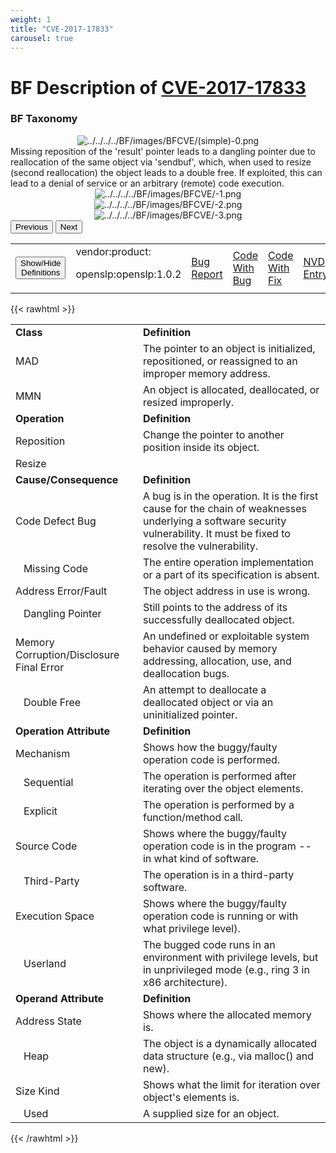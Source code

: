 ```yaml
---
weight: 1
title: "CVE-2017-17833"
carousel: true
---
```

# BF Description of [CVE-2017-17833](https://cve.mitre.org/cgi-bin/cvename.cgi?name=CVE-2017-17833) 

### BF Taxonomy

<map name="image-map">
<area target="" alt="Example tooltip1" title="Example tooltip1" href="" coords="315,170,44,106" shape="rect">
<area target="" alt="Example tooltip2" title="Example tooltip2" href="" coords="388,108,661,170" shape="rect">
<area target="" alt="Example tooltip3" title="Example tooltip3" href="" coords="736,107,1007,170" shape="rect">
</map>

<div>
<div class="row">
<div class="col-5">
<div>
<div style="text-align:center">
<img src="../../../../BF/images/BFCVE/CVE-2017-17833(simple)-0.png" alt="../../../../BF/images/BFCVE/(simple)-0.png" usemap="#image-map"/>
</div>
</div>

</div>
<div class="col">
<div class="row">
<div >
Missing reposition of the 'result' pointer leads to a dangling pointer due to reallocation of the same object via 'sendbuf', which, when used to resize (second reallocation) the object leads to a double free. If exploited, this can lead to a denial of service or an arbitrary (remote) code execution.
</div>
</div>

<div class ="row">
<div>
<div id="carouselControls" class="carousel slide" data-interval="false" data-wrap="false">
<div class="carousel-inner">

<div class="carousel-item active" style="text-align:center">
				
<img src="../../../../BF/images/BFCVE/CVE-2017-17833-1.png" alt="../../../../BF/images/BFCVE/-1.png" usemap="#image-map="/>
			</div>
		
<div class="carousel-item" style="text-align:center">
				
<img src="../../../../BF/images/BFCVE/CVE-2017-17833-2.png" alt="../../../../BF/images/BFCVE/-2.png" usemap="#image-map="/>
			</div>
		
<div class="carousel-item" style="text-align:center">
				
<img src="../../../../BF/images/BFCVE/CVE-2017-17833-3.png" alt="../../../../BF/images/BFCVE/-3.png" usemap="#image-map="/>
			</div>
		
</div>
<button class="carousel-control-prev" type="button" data-bs-target="#carouselControls" data-bs-slide="prev">
<span class="carousel-control-prev-icon" aria-hidden="true"></span>
<span class="visually-hidden">Previous</span>
</button>
<button class="carousel-control-next" type="button" data-bs-target="#carouselControls" data-bs-slide="next">
<span class="carousel-control-next-icon" aria-hidden="true"></span>
<span class="visually-hidden">Next</span>
</button>
</div>
</div>
</div>
</div>
</div>
</div>

<table>
<tr>
<td>
<button class="btn btn-secondary" type="button" data-bs-toggle="collapse" data-bs-target="#collapseTable" aria-expanded="false" aria-controls="collapseTable">Show/Hide Definitions</button>
</td>
<td class="text-center">vendor:product: 

openslp:openslp:1.0.2</td><td>
[Bug Report](https://dumpco.re/blog/openslp-2.0.0-double-free)</td><td>
[Code With Bug]()</td><td>
[Code With Fix](https://sourceforge.net/p/openslp/mercurial/ci/151f07745901cbdba6e00e4889561b4083250da1/)</td><td>
[NVD Entry](https://nvd.nist.gov/vuln/detail/CVE-2017-17833)</td>
</tr>
</table>

{{< rawhtml >}}
<div class="collapse" id="collapseTable">
<div class="card card-body">
<table>
<tr>
			<td><strong>Class</strong></td>
	<td><strong>Definition</strong></td>
	</tr>
	<tr>
			<td>MAD</td>
	<td>The pointer to an object is initialized, repositioned, or reassigned to an improper memory address.</td>
	</tr>
	<tr>
			<td>MMN</td>
	<td>An object is allocated, deallocated, or resized improperly.</td>
	</tr>
	<tr>
			<td><strong>Operation</strong></td>
	<td><strong>Definition</strong></td>
	</tr>
	<tr>
			<td>Reposition</td>
	<td>Change the pointer to another position inside its object.</td>
	</tr>
	<tr>
			<td>Resize</td>
	<td></td>
	</tr>
	<tr>
			<td><strong>Cause/Consequence</strong></td>
	<td><strong>Definition</strong></td>
	</tr>
	<tr>
			<td>Code Defect Bug</td>
	<td>A bug is in the operation. It is the first cause for the chain of weaknesses underlying a software security vulnerability. It must be fixed to resolve the vulnerability.</td>
	</tr>
	<tr>
			<td>   Missing Code</td>
	<td>The entire operation implementation or a part of its specification is absent.</td>
	</tr>
	<tr>
			<td>Address Error/Fault</td>
	<td>The object address in use is wrong.</td>
	</tr>
	<tr>
			<td>   Dangling Pointer</td>
	<td>Still points to the address of its successfully deallocated object.</td>
	</tr>
	<tr>
			<td>Memory Corruption/Disclosure Final Error</td>
	<td>An undefined or exploitable system behavior caused by memory addressing, allocation, use, and deallocation bugs.</td>
	</tr>
	<tr>
			<td>   Double Free</td>
	<td>An attempt to deallocate a deallocated object or via an uninitialized pointer.</td>
	</tr>
	<tr>
			<td><strong>Operation Attribute</strong></td>
	<td><strong>Definition</strong></td>
	</tr>
	<tr>
			<td>Mechanism</td>
	<td>Shows how the buggy/faulty operation code is performed.</td>
	</tr>
	<tr>
			<td>   Sequential</td>
	<td>The operation is performed after iterating over the object elements.</td>
	</tr>
	<tr>
			<td>   Explicit</td>
	<td>The operation is performed by a function/method call.</td>
	</tr>
	<tr>
			<td>Source Code</td>
	<td>Shows where the buggy/faulty operation code is in the program -- in what kind of software.</td>
	</tr>
	<tr>
			<td>   Third-Party</td>
	<td>The operation is in a third-party software.</td>
	</tr>
	<tr>
			<td>Execution Space</td>
	<td>Shows where the buggy/faulty operation code is running or with what privilege level).</td>
	</tr>
	<tr>
			<td>   Userland</td>
	<td>The bugged code runs in an environment with privilege levels, but in unprivileged mode (e.g., ring 3 in x86 architecture).</td>
	</tr>
	<tr>
			<td><strong>Operand Attribute</strong></td>
	<td><strong>Definition</strong></td>
	</tr>
	<tr>
			<td>Address State</td>
	<td>Shows where the allocated memory is.</td>
	</tr>
	<tr>
			<td>   Heap</td>
	<td>The object is a dynamically allocated data structure (e.g., via malloc() and new).</td>
	</tr>
	<tr>
			<td>Size Kind</td>
	<td>Shows what the limit for iteration over object's elements is.</td>
	</tr>
	<tr>
			<td>   Used</td>
	<td>A supplied size for an object.</td>
	</tr>
	
</table>
</div>
</div>
{{< /rawhtml >}}
